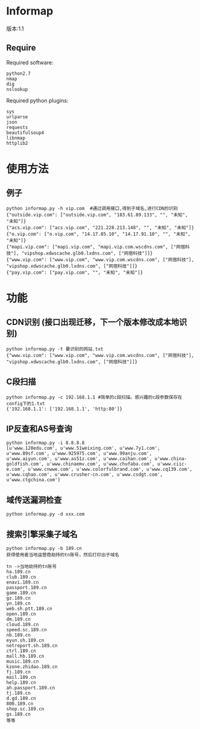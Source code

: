 Informap
===================================  
版本:1.1

Require
----------------------------------- 
Required software:
```
python2.7
nmap
dig
nslookup
```

Required python plugins:
```
sys
urlparse
json
requests
beautifulsoup4
libnmap
httplib2
```

使用方法
===================================  
例子 
----------------------------------- 
```
python informap.py -h vip.com  #通过调用接口,得到子域名,进行CDN的识别 
{"outside.vip.com": ["outside.vip.com", "183.61.89.133", "", "未知", "未知"]}
{"acs.vip.com": ["acs.vip.com", "221.228.213.148", "", "未知", "未知"]}
{"o.vip.com": ["o.vip.com", "14.17.85.10", "14.17.91.10", "", "未知", "未知"]}
{"mapi.vip.com": ["mapi.vip.com", "mapi.vip.com.wscdns.com", ["网宿科技"], "vipshop.xdwscache.glb0.lxdns.com", ["网宿科技"]]}
{"www.vip.com": ["www.vip.com", "www.vip.com.wscdns.com", ["网宿科技"], "vipshop.xdwscache.glb0.lxdns.com", ["网宿科技"]]}
{"pay.vip.com": ["pay.vip.com", "", "未知", "未知"]}
```
功能
===================================
CDN识别    (接口出现迁移，下一个版本修改成本地识别)
----------------------------------- 
```
python informap.py -t 要识别的网站.txt 
{"www.vip.com": ["www.vip.com", "www.vip.com.wscdns.com", ["网宿科技"], "vipshop.xdwscache.glb0.lxdns.com", ["网宿科技"]]}
```
C段扫描
----------------------------------- 
```
python informap.py -c 192.168.1.1 #简单的c段扫描。感兴趣的c段参数保存在config下的1.txt
{'192.168.1.1': ['192.168.1.1', 'http:80']}
```
IP反查和AS号查询
----------------------------------- 
```
python informap.py -i 8.8.8.8 
[u'www.128edu.com', u'www.51weixing.com', u'www.7y1.com', u'www.89sf.com', u'www.925975.com', u'www.99anju.com', u'www.aiyun.com', u'www.as51z.com', u'www.caihan.com', u'www.china-goldfish.com', u'www.chinaemv.com', u'www.chufaba.com', u'www.ciic-e.com', u'www.cnwwe.com', u'www.colorfulbrand.com', u'www.cq139.com', u'www.cqhao.com', u'www.crusher-cn.com', u'www.csdgt.com', u'www.ctgchina.com']

```
域传送漏洞检查
----------------------------------- 
```
python informap.py -d xxx.com
```
搜索引擎采集子域名
-----------------------------------
```
python informap.py -b 189.cn
获得使用者当地运营商劫持的tn账号，然后打印出子域名

tn ->当地劫持的tn账号
ha.189.cn
club.189.cn
enavi.189.cn
passport.189.cn
game.189.cn
gz.189.cn
yn.189.cn
web.sh.ptt.189.cn
open.189.cn
dm.189.cn
cloud.189.cn
speed.sc.189.cn
nb.189.cn
eyun.sh.189.cn
netreport.sh.189.cn
ctrl.189.cn
mall.hb.189.cn
music.189.cn
kzone.zhidao.189.cn
fj.189.cn
mail.189.cn
help.189.cn
ah.passport.189.cn
tj.189.cn
d.gd.189.cn
800.189.cn
shop.sc.189.cn
gs.189.cn
等等
```
